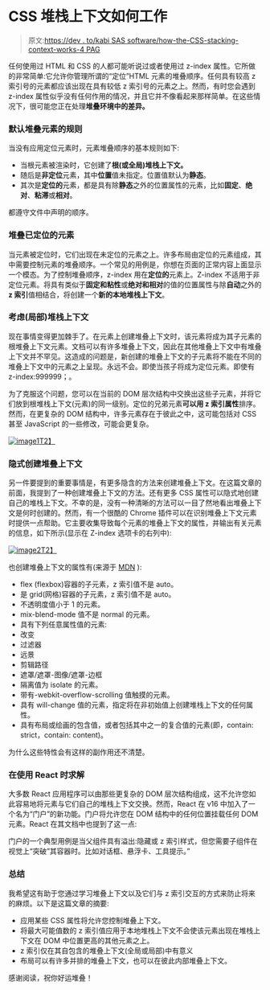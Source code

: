 # CSS 堆栈上下文如何工作

> 原文:[https://dev . to/kabi SAS software/how-the-CSS-stacking-context-works-4 PAG](https://dev.to/kabisasoftware/how-the-css-stacking-context-works-4pag)

任何使用过 HTML 和 CSS 的人都可能听说过或者使用过 z-index 属性。它所做的非常简单:它允许你管理所谓的“定位”HTML 元素的堆叠顺序。任何具有较高 z 索引号的元素都应该出现在具有较低 z 索引号的元素之上。然而，有时您会遇到 z-index 属性似乎没有任何作用的情况，并且它并不像看起来那样简单。在这些情况下，很可能您正在处理**堆叠环境中的差异。**

### [](#default-rules-of-stacking-elements)默认堆叠元素的规则

当没有应用定位元素时，元素堆叠顺序的基本规则如下:

*   当根元素被渲染时，它创建了**根(或全局)堆栈上下文。**
*   随后是**非定位**元素，其中**位置**值未指定。位置值默认为**静态**。
*   其次是**定位的**元素，都是具有除**静态**之外的位置属性的元素，比如**固定**、**绝对**、**粘滞**或**相对**。

都遵守文件中声明的顺序。

### [](#stacking-with-positioned-elements)堆叠已定位的元素

当元素被定位时，它们出现在未定位的元素之上。许多布局由定位的元素组成，其中需要控制元素的堆叠顺序。一个常见的用例是，你想在页面的正常内容上面显示一个模态。为了控制堆叠顺序，z-index 用在**定位的**元素上。Z-index 不适用于非定位元素。将具有类似于**固定和粘性**或**绝对和相对**的值的位置属性与除**自动**之外的 **z 索引**值相结合，将创建一个**新的本地堆栈上下文**。

### [](#taking-local-stacking-contexts-into-account)考虑(局部)堆栈上下文

现在事情变得更加棘手了。在元素上创建堆叠上下文时，该元素将成为其子元素的根堆叠上下文元素。文档可以有许多堆叠上下文，因此在其他堆叠上下文中有堆叠上下文并不罕见。这造成的问题是，新创建的堆叠上下文的子元素将不能在不同的堆叠上下文中的元素之上呈现。永远不会。即使当孩子将成为定位元素。即使有 z-index:999999；。

为了克服这个问题，您可以在当前的 DOM 层次结构中交换出这些子元素，并将它们放到根堆栈上下文(元素)的同一级别。定位的兄弟元素**可以用 z 索引属性**排序。然而，在更复杂的 DOM 结构中，许多元素存在于彼此之中，这可能包括对 CSS 甚至 JavaScript 的一些修改，可能会更复杂。

[![image1](../Images/bfbd144653223c0ed826287478297aba.png)T2】](//images.ctfassets.net/8v4g74v8oew0/1v5NjZO4FWzct7kscMVEEx/50a42cfc2c39aecd97fe7eeb72d4855e/image1.png)

### [](#implicit-creation-of-stacking-context)隐式创建堆叠上下文

另一件要提到的重要事情是，有更多隐含的方法来创建堆叠上下文。在这篇文章的前面，我提到了一种创建堆叠上下文的方法。还有更多 CSS 属性可以隐式地创建自己的堆栈上下文。不幸的是，没有一种清晰的方法可以一目了然地看出堆叠上下文是何时创建的。然而，有一个很酷的 Chrome 插件可以在识别堆叠上下文元素时提供一点帮助。它主要收集导致每个元素的堆叠上下文的属性，并输出有关元素的信息，如下所示(显示在 Z-index 选项卡的右列中):

[![image2](../Images/8d21ae2ebd1d4c327dd39fdb1aa5b1bf.png)T2】](//images.ctfassets.net/8v4g74v8oew0/4E0Had9zB5iRAGQakCuJo5/baa15b2474df6ea9c8b873ca0940156f/image2.png)

也创建堆叠上下文的属性有(来源于 [MDN](https://developer.mozilla.org/en-US/docs/Web/CSS/CSS_Positioning/Understanding_z_index/The_stacking_context#The_stacking_context) ):

*   flex (flexbox)容器的子元素，z 索引值不是 auto。
*   是 grid(网格)容器的子元素，z 索引值不是 auto。
*   不透明度值小于 1 的元素。
*   mix-blend-mode 值不是 normal 的元素。
*   具有下列任意属性值的元素:
*   改变
*   过滤器
*   远景
*   剪辑路径
*   遮罩/遮罩-图像/遮罩-边框
*   隔离值为 isolate 的元素。
*   带有-webkit-overflow-scrolling 值触摸的元素。
*   具有 will-change 值的元素，指定将在非初始值上创建堆栈上下文的任何属性。
*   具有布局或绘画的包含值，或者包括其中之一的复合值的元素(即，contain: strict，contain: content)。

为什么这些特性会有这样的副作用还不清楚。

### [](#solving-it-in-when-using-react)在使用 React 时求解

大多数 React 应用程序可以由那些更复杂的 DOM 层次结构组成，这不允许您如此容易地将元素与它们自己的堆栈上下文交换。然而，React 在 v16 中加入了一个名为“门户”的新功能。门户将允许您在 DOM 结构中的任何位置挂载任何 DOM 元素。React 在其文档中也提到了这一点:

门户的一个典型用例是当父组件具有溢出:隐藏或 z 索引样式，但您需要子组件在视觉上“突破”其容器时。比如对话框、悬浮卡、工具提示。”

### [](#summary)总结

我希望这有助于您通过学习堆叠上下文以及它们与 z 索引交互的方式来防止将来的麻烦。以下是这篇文章的摘要:

*   应用某些 CSS 属性将允许您控制堆叠上下文。
*   将最大可能值数的 z 索引值应用于本地堆栈上下文不会使该元素出现在堆栈上下文在 DOM 中位置更高的其他元素之上。
*   z 索引仅在其自包含的堆叠上下文(全局或局部)中有意义
*   布局可以有许多并排的堆叠上下文，也可以在彼此内部堆叠上下文。

感谢阅读，祝你好运堆叠！